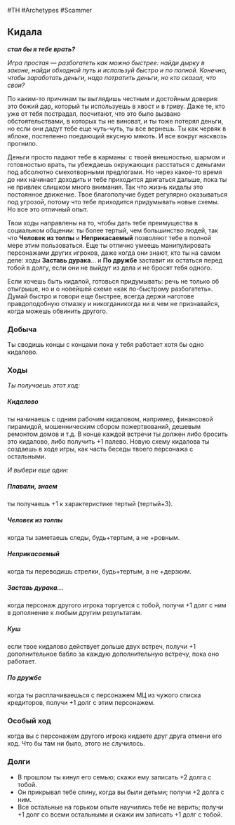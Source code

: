 #TH #Archetypes #Scammer 

## Кидала
***стал бы я тебе врать?***

*Игра простая — разбогатеть как можно быстрее: найди дырку в законе, найди обходной путь и используй быстро и по полной. Конечно, чтобы заработать деньги, надо потратить деньги, но кто сказал, что свои?*

По каким-то причинам ты выглядишь честным и достойным доверия: это божий дар, который ты используешь в хвост и в гриву. Даже те, кто уже от тебя пострадал, посчитают, что это было вызвано обстоятельствами, в которых ты не виноват, и ты тоже потерял деньги, но если они дадут тебе еще чуть-чуть, ты все вернешь. Ты как червяк в яблоке, постепенно поедающий вкусную мякоть. И все вокруг насквозь прогнило.

Деньги просто падают тебе в карманы: с твоей внешностью, шармом и готовностью врать, ты убеждаешь окружающих расстаться с деньгами под абсолютно смехотворными предлогами. Но через какое-то время до них начинает доходить и тебе приходится двигаться дальше, пока ты не привлек слишком много внимания. Так что жизнь кидалы это постоянное движение. Твое благополучие будет регулярно оказываться под угрозой, потому что тебе приходится придумывать новые схемы. Но все это отличный опыт.

Твои ходы направлены на то, чтобы дать тебе преимущества в социальном общении: ты более тертый, чем большинство людей, так что **Человек из толпы** и **Неприкасаемый** позволяют тебе в полной мере этим пользоваться. Еще ты отлично умеешь манипулировать персонажами других игроков, даже когда они знают, кто ты на самом деле: ходы **Заставь дурака**... и **По дружбе** заставит их остаться перед тобой в долгу, если они не выйдут из дела и не бросят тебя одного.

Если хочешь быть кидалой, готовься придумывать: речь не только об отыгрыше, но и о новейшей схеме «как по-быстрому разбогатеть».
Думай быстро и говори еще быстрее, всегда держи наготове правдоподобную отмазку и никогданикогда ни в чем не признавайся, когда можешь обвинить другого.

### Добыча
Ты сводишь концы с концами пока у тебя работает хотя бы одно кидалово.

### Ходы
*Ты получаешь этот ход:* 

##### Кидалово
ты начинаешь с одним рабочим кидаловом, например, финансовой пирамидой, мошенническим сбором пожертвований, дешевым ремонтом домов и т.д. В конце каждой встречи ты должен либо бросить это кидалово, либо получить +1 палево. Новую схему кидалова ты создаешь в ходе игры, как часть беседы твоего персонажа с остальными.

*И выбери еще один:* 

##### Плавали, знаем
ты получаешь +1 к характеристике тертый (тертый+3). 

##### Человек из толпы
когда ты заметаешь следы, будь+тертым, а не +ровным. 

##### Неприкасаемый
когда ты переводишь стрелки, будь+тертым, а не +дерзким. 

##### Заставь дурака...
когда персонаж другого игрока торгуется с тобой, получи +1 долг с ним в дополнение к любым другим результатам. 

##### Куш
если твое кидалово действует дольше двух встреч, получи +1 дополнительное бабло за каждую дополнительную встречу, пока оно работает.

##### По дружбе
когда ты расплачиваешься с персонажем МЦ из чужого списка кредиторов, получи +1 долг с этим персонажем.

### Особый ход
когда вы с персонажем другого игрока кидаете друг друга отмени его ход. Что бы там ни было, этого не случилось.

### Долги
- В прошлом ты кинул его семью; скажи ему записать +2 долга с тобой. 
- Он прикрывал тебе спину, когда вы были детьми; получи +2 долга с ним. 
- Все остальные на горьком опыте научились тебе не верить; получи +1 долг со всеми остальными и скажи им записать +1 долг с тобой.